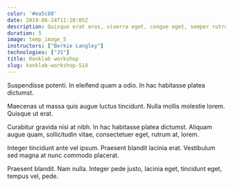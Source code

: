 ```yaml
---
color: '#ea5c80'
date: 2019-06-24T11:28:05Z
description: Quisque erat eros, viverra eget, congue eget, semper rutrum, nulla.
duration: 5
image: temp_image_5
instructors: ["Berkie Langley"]
technologies: ["JS"]
title: Konklab workshop
slug: konklab-workshop-514
---
```

Suspendisse potenti. In eleifend quam a odio. In hac habitasse platea dictumst.

Maecenas ut massa quis augue luctus tincidunt. Nulla mollis molestie lorem. Quisque ut erat.

Curabitur gravida nisi at nibh. In hac habitasse platea dictumst. Aliquam augue quam, sollicitudin vitae, consectetuer eget, rutrum at, lorem.

Integer tincidunt ante vel ipsum. Praesent blandit lacinia erat. Vestibulum sed magna at nunc commodo placerat.

Praesent blandit. Nam nulla. Integer pede justo, lacinia eget, tincidunt eget, tempus vel, pede.
